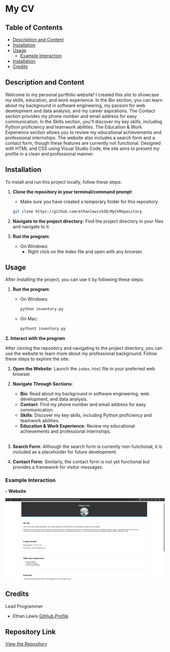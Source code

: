 # My CV

## Table of Contents

- [Description and Content](#description-and-content)
- [Installation](#installation)
- [Usage](#usage)
  - [Example Interaction](#example-interaction)
- [Installation](#Repository-Link)
- [Credits](#credits)

## Description and Content
Welcome to my personal portfolio website! I created this site to showcase my skills, education, and work experience. In the Bio section, you can learn about my background in software engineering, my passion for web development and data analysis, and my career aspirations. The Contact section provides my phone number and email address for easy communication. In the Skills section, you'll discover my key skills, including Python proficiency and teamwork abilities. The Education & Work Experience section allows you to review my educational achievements and professional internships. The website also includes a search form and a contact form, though these features are currently not functional. Designed with HTML and CSS using Visual Studio Code, the site aims to present my profile in a clean and professional manner.

## Installation

To install and run this project locally, follow these steps:

1. **Clone the repository in your terminal/command prompt**:

    - Make sure you have created a temporary folder for this repository.

   ```sh
   git clone https://github.com/ethanlewis938/MyCVRepository
   ```
2. **Navigate to the project directory**:
    Find the project directory in your files and navigate to it.
    
3. **Run the program**:

   - On Windows:
      - Right click on the index file and open with any browser.

## Usage

After installing the project, you can use it by following these steps:

1. **Run the program**:

   - On Windows:
     ```sh
     python inventory.py
     ```
   - On Mac:
     ```sh
     python3 inventory.py
     ```
**2. Interact with the program**

After cloning the repository and navigating to the project directory, you can use the website to learn more about my professional background. Follow these steps to explore the site:

1. **Open the Website**: Launch the `index.html` file in your preferred web browser.

2. **Navigate Through Sections**:
   - **Bio**: Read about my background in software engineering, web development, and data analysis.
   - **Contact**: Find my phone number and email address for easy communication.
   - **Skills**: Discover my key skills, including Python proficiency and teamwork abilities.
   - **Education & Work Experience**: Review my educational achievements and professional internships.
   <br>

3. **Search Form**: Although the search form is currently non-functional, it is included as a placeholder for future development.

4. **Contact Form**: Similarly, the contact form is not yet functional but provides a framework for visitor messages.

### Example Interaction


**- Website**

![Program Screenshot](images/cvLooksLike.png)
<br>

## Credits

Lead Programmer

- Ethan Lewis [GitHub Profile](https://github.com/ethanlewis938/)

## Repository Link

[View the Repository](https://github.com/ethanlewis938/Shoe_Store_Manager)
